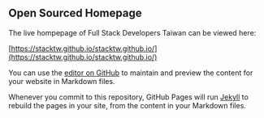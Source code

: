 ## Open Sourced Homepage

The live hompepage of Full Stack Developers Taiwan can be viewed here:

[https://stacktw.github.io/stacktw.github.io/](https://stacktw.github.io/stacktw.github.io/)

You can use the [editor on GitHub](https://github.com/stacktw/stacktw.github.io/edit/master/README.md) to maintain and preview the content for your website in Markdown files.

Whenever you commit to this repository, GitHub Pages will run [Jekyll](https://jekyllrb.com/) to rebuild the pages in your site, from the content in your Markdown files.


